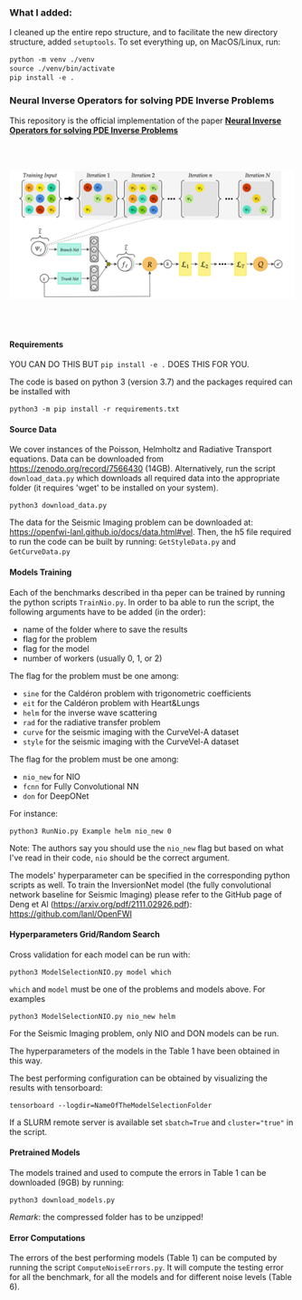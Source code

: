 ### What I added:
I cleaned up the entire repo structure, and to facilitate the new directory structure, added
`setuptools`.
To set everything up, on MacOS/Linux, run:
```
python -m venv ./venv
source ./venv/bin/activate
pip install -e .
```
### Neural Inverse Operators for solving PDE Inverse Problems
This repository is the official implementation of the paper [**Neural Inverse Operators for solving PDE Inverse Problems**](https://openreview.net/pdf?id=S4fEjmWg4X)

<br/><br/>

<img src="NIORB.png" width="800" >

<br/><br/>

#### Requirements
YOU CAN DO THIS BUT `pip install -e .` DOES THIS FOR YOU.

The code is based on python 3 (version 3.7) and the packages required can be installed with
```
python3 -m pip install -r requirements.txt
```
#### Source Data
We cover instances of the Poisson, Helmholtz and Radiative Transport equations.
Data can be downloaded from https://zenodo.org/record/7566430 (14GB).
Alternatively, run the script `download_data.py` which downloads all required data into the appropriate folder (it requires 'wget' to be installed on your system).
```
python3 download_data.py
```
The data for the Seismic Imaging problem can be downloaded at: https://openfwi-lanl.github.io/docs/data.html#vel. 
Then, the h5 file required to run the code can be built by running: `GetStyleData.py` and `GetCurveData.py`

#### Models Training
Each of the benchmarks described in tha peper can be trained by running the python scripts `TrainNio.py`.
In order to ba able to run the script, the following arguments have to be added (in the order):
- name of the folder where to save the results
- flag for the problem 
- flag for the model
- number of workers (usually 0, 1, or 2)

The flag for the problem must be one among:
- `sine` for the Caldéron problem with trigonometric coefficients 
- `eit` for the Caldéron problem with Heart&Lungs
- `helm` for the inverse wave scattering
- `rad` for the radiative transfer problem
- `curve` for the seismic imaging with the CurveVel-A dataset
- `style` for the seismic imaging with the CurveVel-A dataset

The flag for the problem must be one among:
- `nio_new` for NIO
- `fcnn` for Fully Convolutional NN
- `don` for DeepONet

For instance:
```
python3 RunNio.py Example helm nio_new 0

```
Note: The authors say you should use the `nio_new` flag but based on what I've read in their code, `nio` should be the correct argument.

The models' hyperparameter can be specified in the corresponding python scripts as well.
To train the InversionNet model (the fully convolutional network baseline for Seismic Imaging) please refer to the GitHub page of Deng et Al (https://arxiv.org/pdf/2111.02926.pdf): https://github.com/lanl/OpenFWI

#### Hyperparameters Grid/Random Search
Cross validation for each model can be run with:

```
python3 ModelSelectionNIO.py model which
```

`which` and `model` must be one of the problems and models above.
For examples 
```
python3 ModelSelectionNIO.py nio_new helm
```
For the Seismic Imaging problem, only NIO and DON models can be run.

The hyperparameters of the models in the Table 1 have been obtained in this way.

The best performing configuration can be obtained by visualizing the results with tensorboard:
```
tensorboard --logdir=NameOfTheModelSelectionFolder
```

If a SLURM remote server is available set `sbatch=True` and `cluster="true"` in the script.

#### Pretrained Models
The models trained and used to compute the errors in Table 1 can be downloaded (9GB) by running:
```
python3 download_models.py
```
*Remark*: the compressed folder has to be unzipped!

#### Error Computations
The errors of the best performing models (Table 1) can be computed by running the script `ComputeNoiseErrors.py`.
It will compute the testing error for all the benchmark, for all the models and for different noise levels (Table 6).




